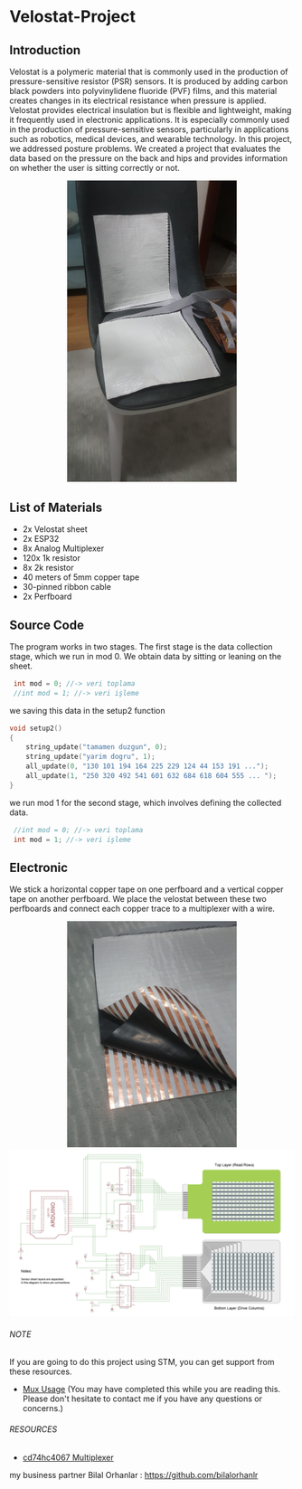 # Velostat-Project

## Introduction

Velostat is a polymeric material that is commonly used in the production of pressure-sensitive resistor (PSR) sensors. It is produced by adding carbon black powders into polyvinylidene fluoride (PVF) films, and this material creates changes in its electrical resistance when pressure is applied. Velostat provides electrical insulation but is flexible and lightweight, making it frequently used in electronic applications. It is especially commonly used in the production of pressure-sensitive sensors, particularly in applications such as robotics, medical devices, and wearable technology. 
In this project, we addressed posture problems. We created a project that evaluates the data based on the pressure on the back and hips and provides information on whether the user is sitting correctly or not.

<p align="center">
  <img src="https://github.com/bilalorhanlr/Velostat-Project/blob/main/Pictures/photo5.jpeg" width="300" title="hover text">
</p>

## List of Materials

- 2x Velostat sheet
- 2x ESP32
- 8x Analog Multiplexer
- 120x 1k resistor
- 8x 2k resistor
- 40 meters of 5mm copper tape
- 30-pinned ribbon cable
- 2x Perfboard

## Source Code

The program works in two stages. The first stage is the data collection stage, which we run in mod 0. We obtain data by sitting or leaning on the sheet.
```c
 int mod = 0; //-> veri toplama
 //int mod = 1; //-> veri işleme
```

we saving this data in the setup2 function
```c
void setup2()
{
    string_update("tamamen duzgun", 0);
    string_update("yarim dogru", 1);
    all_update(0, "130 101 194 164 225 229 124 44 153 191 ...");
    all_update(1, "250 320 492 541 601 632 684 618 604 555 ... ");
}
```

we run mod 1 for the second stage, which involves defining the collected data.
```c
 //int mod = 0; //-> veri toplama
 int mod = 1; //-> veri işleme
```
## Electronic

We stick a horizontal copper tape on one perfboard and a vertical copper tape on another perfboard. We place the velostat between these two perfboards and connect each copper trace to a multiplexer with a wire.
<p align="center">
  <img src="https://github.com/bilalorhanlr/Velostat-Project/blob/main/Pictures/Layers.jpeg" width="300" title="hover text">
  <img src="https://github.com/bilalorhanlr/Velostat-Project/blob/main/Schematic/schematic2.png" width="681" title="hover text">
</p>



###### NOTE

If you are going to do this project using STM, you can get support from these resources.
- [Mux Usage](https://www.stm32duino.com/viewtopic.php?t=1073)
(You may have completed this while you are reading this. Please don't hesitate to contact me if you have any questions or concerns.)


###### RESOURCES

- [cd74hc4067 Multiplexer](https://www.ti.com/lit/ds/symlink/cd74hc4067.pdf)


my business partner Bilal Orhanlar : https://github.com/bilalorhanlr
